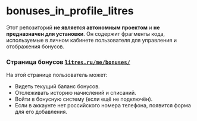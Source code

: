 # bonuses_in_profile_litres

Этот репозиторий **не является автономным проектом** и **не предназначен для установки**.
Он содержит фрагменты кода, используемые в личном кабинете пользователя для управления и отображения бонусов.


### Страница бонусов [`litres.ru/me/bonuses/`](https://www.litres.ru/me/bonuses/)

На этой странице пользователь может:
- Видеть текущий баланс бонусов.
- Отслеживать историю начислений и списаний.
- Войти в бонусную систему (если ещё не подключён).
- Если в аккаунте нет российского номера телефона, появится форма для его добавления.
